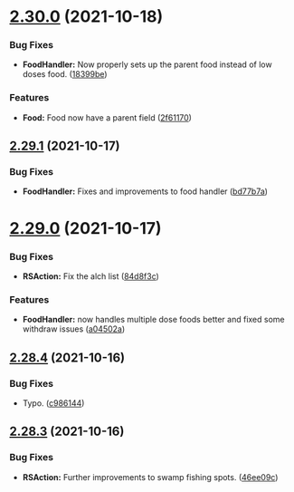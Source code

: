 # [2.30.0](https://github.com/Torwent/WaspLib/compare/v2.29.1...v2.30.0) (2021-10-18)


### Bug Fixes

* **FoodHandler:** Now properly sets up the parent food instead of low doses food. ([18399be](https://github.com/Torwent/WaspLib/commit/18399be49b369834a5063cd5bc66fd30f5798265))


### Features

* **Food:** Food now have a parent field ([2f61170](https://github.com/Torwent/WaspLib/commit/2f61170cacf2a1c0df681746989b84c25b65e819))



## [2.29.1](https://github.com/Torwent/WaspLib/compare/v2.29.0...v2.29.1) (2021-10-17)


### Bug Fixes

* **FoodHandler:** Fixes and improvements to food handler ([bd77b7a](https://github.com/Torwent/WaspLib/commit/bd77b7af052d2d64cd8831e4c310949027802101))



# [2.29.0](https://github.com/Torwent/WaspLib/compare/v2.28.4...v2.29.0) (2021-10-17)


### Bug Fixes

* **RSAction:** Fix the alch list ([84d8f3c](https://github.com/Torwent/WaspLib/commit/84d8f3cd206f1ab153dceed3e53c496f5501a3fd))


### Features

* **FoodHandler:** now handles multiple dose foods better and fixed some withdraw issues ([a04502a](https://github.com/Torwent/WaspLib/commit/a04502a84a1c2dc7b4e6074101eeca84f3c3c5b4))



## [2.28.4](https://github.com/Torwent/WaspLib/compare/v2.28.3...v2.28.4) (2021-10-16)


### Bug Fixes

* Typo. ([c986144](https://github.com/Torwent/WaspLib/commit/c986144b486f5f3eb2b7b21086890ea4e4bef446))



## [2.28.3](https://github.com/Torwent/WaspLib/compare/v2.28.2...v2.28.3) (2021-10-16)


### Bug Fixes

* **RSAction:** Further improvements to swamp fishing spots. ([46ee09c](https://github.com/Torwent/WaspLib/commit/46ee09cbfbd394ab7db7f0ba7c00da1a69385877))



